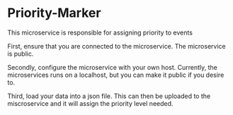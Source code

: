 # Priority-Marker
This microservice is responsible for assigning priority to events

First, ensure that you are connected to the microservice. The microservice is public.

Secondly, configure the microservice with your own host. Currently, the microservices runs on
a localhost, but you can make it public if you desire to.

Third, load your data into a json file. This can then be uploaded to the miscroservice and it
will assign the priority level needed.

